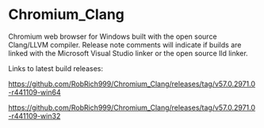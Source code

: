 # Chromium_Clang

Chromium web browser for Windows built with the open source Clang/LLVM compiler. Release note comments will indicate if builds are linked with the Microsoft Visual Studio linker or the open source lld linker.

Links to latest build releases:

https://github.com/RobRich999/Chromium_Clang/releases/tag/v57.0.2971.0-r441109-win64

https://github.com/RobRich999/Chromium_Clang/releases/tag/v57.0.2971.0-r441109-win32
